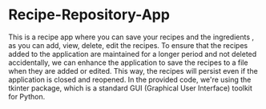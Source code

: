 # Recipe-Repository-App
This is a recipe app where you can save your recipes and the ingredients , as you can add, view, delete, edit the recipes.
To ensure that the recipes added to the application are maintained for a longer period and not deleted accidentally, we can enhance the application to save the recipes to a file when they are added or edited. This way, the recipes will persist even if the application is closed and reopened.
In the provided code, we're using the tkinter package, which is a standard GUI (Graphical User Interface) toolkit for Python.
